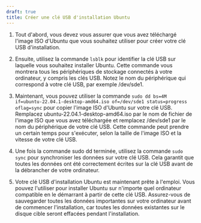 ```yaml
---
draft: true
title: Créer une clé USB d'installation Ubuntu
---
```



1. Tout d'abord, vous devez vous assurer que vous avez téléchargé l'image ISO d'Ubuntu que vous souhaitez utiliser pour créer votre clé USB d'installation.

2. Ensuite, utilisez la commande `lsblk` pour identifier la clé USB sur laquelle vous souhaitez installer Ubuntu. Cette commande vous montrera tous les périphériques de stockage connectés à votre ordinateur, y compris les clés USB. Notez le nom du périphérique qui correspond à votre clé USB, par exemple /dev/sde1.

3. Maintenant, vous pouvez utiliser la commande `sudo dd bs=4M if=ubuntu-22.04.1-desktop-amd64.iso of=/dev/sde1 status=progress oflag=sync` pour copier l'image ISO d'Ubuntu sur votre clé USB. Remplacez ubuntu-22.04.1-desktop-amd64.iso par le nom de fichier de l'image ISO que vous avez téléchargée et remplacez /dev/sde1 par le nom du périphérique de votre clé USB. Cette commande peut prendre un certain temps pour s'exécuter, selon la taille de l'image ISO et la vitesse de votre clé USB.

4. Une fois la commande sudo dd terminée, utilisez la commande `sudo sync` pour synchroniser les données sur votre clé USB. Cela garantit que toutes les données ont été correctement écrites sur la clé USB avant de la débrancher de votre ordinateur.

5. Votre clé USB d'installation Ubuntu est maintenant prête à l'emploi. Vous pouvez l'utiliser pour installer Ubuntu sur n'importe quel ordinateur compatible en le démarrant à partir de cette clé USB. Assurez-vous de sauvegarder toutes les données importantes sur votre ordinateur avant de commencer l'installation, car toutes les données existantes sur le disque cible seront effacées pendant l'installation.
